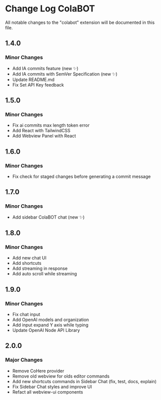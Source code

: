 # Change Log ColaBOT

All notable changes to the "colabot" extension will be documented in this file.

## 1.4.0

### Minor Changes

- Add IA commits feature (new ✨)
- Add IA commits with SemVer Specification (new ✨)
- Update README.md
- Fix Set API Key feedback

## 1.5.0

### Minor Changes

- Fix ai commits max length token error
- Add React with TailwindCSS
- Add Webview Panel with React

## 1.6.0

### Minor Changes

- Fix check for staged changes before generating a commit message

## 1.7.0

### Minor Changes

- Add sidebar ColaBOT chat (new ✨)

## 1.8.0

### Minor Changes

- Add new chat UI
- Add shortcuts
- Add streaming in response
- Add auto scroll while streaming

## 1.9.0

### Minor Changes

- Fix chat input
- Add OpenAI models and organization
- Add input expand Y axis while typing
- Update OpenAI Node API Library

## 2.0.0

### Major Changes

- Remove CoHere provider
- Remove old webview for olds editor commands
- Add new shortcuts commands in Sidebar Chat (fix, test, docs, explain)
- Fix Sidebar Chat styles and improve UI
- Refact all webview-ui components
